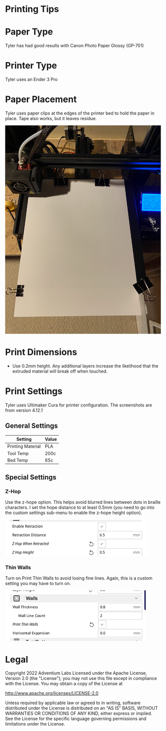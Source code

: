 # Printing Tips

# Paper Type
Tyler has had good results with Canon Photo Paper Glossy (GP-701)

# Printer Type
Tyler uses an Ender 3 Pro

# Paper Placement
Tyler uses paper clips at the edges of the printer bed to hold the paper in place. Tape also works, but it leaves residue.

![Clip Placement on Printer](img/clips.jpg)

# Print Dimensions
* Use 0.2mm height. Any additional layers increase the likelihood that the extruded material will break off when touched.

# Print Settings
Tyler uses Ultimaker Cura for printer configuration. The screenshots are from version 4.12.1

## General Settings

| Setting | Value |
| ------ | ------ |
| Printing Material | PLA | 
| Tool Temp | 200c |
| Bed Temp | 65c |

## Special Settings

### Z-Hop

Use the z-hope option. This helps avoid blurred lines between dots in braille characters. I set the hope distance to at least 0.5mm (you need to go into the custom settings sub-menu to enable the z-hope height option).

![Screenshot of Z-Hop setting](img/retraction.png)

### Thin Walls

Turn on Print Thin Walls to avoid losing fine lines. Again, this is a custom setting you may have to turn on.

![Screenshot of Walls setting](img/walls.png)


# Legal

Copyright 2022 Adventium Labs
Licensed under the Apache License, Version 2.0 (the "License");
you may not use this file except in compliance with the License.
You may obtain a copy of the License at

http://www.apache.org/licenses/LICENSE-2.0

Unless required by applicable law or agreed to in writing, software
distributed under the License is distributed on an "AS IS" BASIS,
WITHOUT WARRANTIES OR CONDITIONS OF ANY KIND, either express or implied.
See the License for the specific language governing permissions and
limitations under the License.